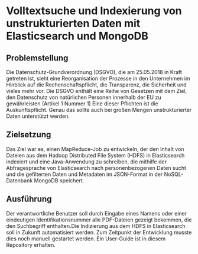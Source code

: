 # Volltextsuche und Indexierung von unstrukturierten Daten mit Elasticsearch und MongoDB


## Problemstellung
Die Datenschutz-Grundverordnung (DSGVO), die am 25.05.2018 in Kraft getreten
ist, sieht eine Reorganisation der Prozesse in den Unternehmen im Hinblick auf
die Rechenschaftspflicht, die Transparenz, die Sicherheit und vieles mehr vor. Die
DSGVO enthält eine Reihe von Gesetzen mit dem Ziel, den Datenschutz von
natürlichen Personen innerhalb der EU zu gewährleisten (Artikel 1 Nummer 1)
Eine dieser Pflichten ist die Auskunftspflicht.
Genau das sollte auch bei großen Mengen unstrukturierter Daten unterstützt werden.

## Zielsetzung
Das Ziel war es, einen MapReduce-Job zu entwickeln, der den Inhalt von
Dateien aus dem Hadoop Distributed File System (HDFS) in Elasticsearch
indexiert und eine Java-Anwendung zu schreiben, die mithilfe der Abfragesprache
von Elasticsearch nach personenbezogenen Daten sucht und die gefilterten Daten
und Metadaten im JSON-Format in der NoSQL-Datenbank MongoDB speichert.


## Ausführung
Der verantwortliche Benutzer soll durch Eingabe eines Namens oder
einer eindeutigen Identifikationsnummer alle PDF-Dateien gezeigt bekommen, die den
Suchbegriff enthalten.Die Indizierung aus dem HDFS in Elasticsearch soll in Zukunft automatisiert werden.
Zum Zeitpunkt der Entwicklung musste dies noch manuell gestartet werden.
Ein User-Guide ist in diesem Repository erhalten.  
